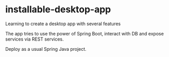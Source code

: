 # installable-desktop-app

Learning to create a desktop app with several features

The app tries to use the power of Spring Boot, interact with DB and expose services via REST services.

Deploy as a usual Spring Java project.